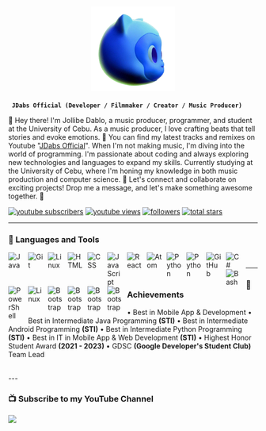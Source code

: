 
<!---# Welcome --->

<h1 align="center">
    <img style="display: block; margin-left: auto; margin-right: auto;" src="https://raw.githubusercontent.com/abxlfazl/abxlfazl/main/assets/github.webp" width="170" />
    <!----<img src="https://readme-typing-svg.herokuapp.com/?font=Righteous&size=35&center=true&vCenter=true&width=500&height=70&duration=4000&lines=***+JDabs+Official+***+;Jollibe+Babanto+Dablo!;" />--->
</h1>

**` JDabs Official (Developer / Filmmaker / Creator / Music Producer)`**

👋 Hey there! I'm Jollibe Dablo, a music producer, programmer, and student at the University of Cebu. As a music producer, I love crafting beats that tell stories and evoke emotions. 🎵 You can find my latest tracks and remixes on Youtube "[JDabs Official][youtube]". When I'm not making music, I'm diving into the world of programming. I'm passionate about coding and always exploring new technologies and languages to expand my skills. Currently studying at the University of Cebu, where I'm honing my knowledge in both music production and computer science. 🌟 Let's connect and collaborate on exciting projects! Drop me a message, and let's make something awesome together. 🚀

   <p align="left">
      <a href="https://www.youtube.com/c/jdabsofficial?sub_confirmation=1">
         <img alt="youtube subscribers" title="Subscribe to my YouTube channel" src="https://custom-icon-badges.demolab.com/youtube/channel/subscribers/UCGe8eaGC6kW2bXVHVKzpbnw?color=%23E05D44&label=SUBSCRIBE&logo=video&logoColor=white&style=for-the-badge&labelColor=CE4630"/></a> 
      <a href="https://www.youtube.com/c/jdabsofficial">
         <img alt="youtube views" title="YouTube views" src="https://custom-icon-badges.demolab.com/youtube/channel/views/UCGe8eaGC6kW2bXVHVKzpbnw?color=%23E1AD0E&logo=eye&logoColor=white&style=for-the-badge&labelColor=C79600"/></a> 
      <a href="https://github.com/jdabsofficial?tab=followers">
         <img alt="followers" title="Follow me on Github" src="https://custom-icon-badges.demolab.com/github/followers/jdabsofficial?color=236ad3&labelColor=1155ba&style=for-the-badge&logo=person-add&label=Follow&logoColor=white"/></a>
      <a href="https://github.com/jdabsofficial?tab=repositories&sort=stargazers">
         <img alt="total stars" title="Total stars on GitHub" src="https://custom-icon-badges.demolab.com/github/stars/jdabsofficial?color=55960c&style=for-the-badge&labelColor=488207&logo=star"/></a>
   </p>

---

### 🧰 Languages and Tools

<img align="left" alt="Java" width="30px" style="padding-right:10px;" src="https://cdn.jsdelivr.net/gh/devicons/devicon/icons/java/java-original.svg"/>
<img align="left" alt="Git" width="30px" style="padding-right:10px;" src="https://cdn.jsdelivr.net/gh/devicons/devicon/icons/git/git-original.svg" />
<img align="left" alt="Linux" width="30px" style="padding-right:10px;" src="https://cdn.jsdelivr.net/gh/devicons/devicon/icons/linux/linux-original.svg" />
<img align="left" alt="HTML" width="30px" style="padding-right:10px;" src="https://cdn.jsdelivr.net/gh/devicons/devicon/icons/html5/html5-plain.svg" />
<img align="left" alt="CSS" width="30px" style="padding-right:10px;" src="https://cdn.jsdelivr.net/gh/devicons/devicon/icons/css3/css3-plain.svg" />
<img align="left" alt="JavaScript" width="30px" style="padding-right:10px;" src="https://cdn.jsdelivr.net/gh/devicons/devicon/icons/javascript/javascript-plain.svg" />
<img align="left" alt="React" width="30px" style="padding-right:10px;" src="https://cdn.jsdelivr.net/gh/devicons/devicon/icons/react/react-original.svg" />
<img align="left" alt="Atom" width="30px" style="padding-right:10px;" src="https://cdn.jsdelivr.net/gh/devicons/devicon@latest/icons/atom/atom-original.svg" />
<img align="left" alt="Python" width="30px" style="padding-right:10px;" src="https://cdn.jsdelivr.net/gh/devicons/devicon/icons/python/python-plain.svg" />
<img align="left" alt="Python" width="30px" style="padding-right:10px;" src="https://cdn.jsdelivr.net/gh/devicons/devicon@latest/icons/cplusplus/cplusplus-original.svg" />         
<img align="left" alt="GitHub" width="30px" style="padding-right:10px;" src="https://cdn.jsdelivr.net/gh/devicons/devicon/icons/github/github-original.svg" />
<img align="left" alt="C#" width="30px" style="padding-right:10px;" src="https://cdn.jsdelivr.net/gh/devicons/devicon@latest/icons/csharp/csharp-original.svg" />
<img align="left" alt="Bash" width="30px" style="padding-right:10px;" src="https://cdn.jsdelivr.net/gh/devicons/devicon/icons/bash/bash-original.svg" />
<img align="left" alt="PowerShell" width="30px" style="padding-right:10px;" src="https://cdn.jsdelivr.net/gh/devicons/devicon@latest/icons/powershell/powershell-original.svg" />
<img align="left" alt="Linux" width="30px" style="padding-right:10px;" src="https://cdn.jsdelivr.net/gh/devicons/devicon@latest/icons/linux/linux-original.svg" />
<img align="left" alt="Bootstrap" width="30px" style="padding-right:10px;" src="https://cdn.jsdelivr.net/gh/devicons/devicon@latest/icons/bootstrap/bootstrap-original.svg" />
<img align="left" alt="Bootstrap" width="30px" style="padding-right:10px;"  src="https://cdn.jsdelivr.net/gh/devicons/devicon@latest/icons/android/android-original.svg" />
<img align="left" alt="Bootstrap" width="30px" style="padding-right:10px;" src="https://cdn.jsdelivr.net/gh/devicons/devicon@latest/icons/swift/swift-original.svg" />
<img align="left" alt="Bootstrap" width="30px" style="padding-right:10px;" src="https://cdn.jsdelivr.net/gh/devicons/devicon@latest/icons/unity/unity-plain-wordmark.svg" />
          
                 
          


<br />

---

### 🥇 Achievements
• Best in Mobile App & Development
• Best in Intermediate Java Programming **(STI)**
• Best in Intermediate Android Programming **(STI)**
• Best in Intermediate Python Programming **(STI)**
• Best in IT in Mobile App & Web Development **(STI)**
• Highest Honor Student Award **(2021 - 2023)**
• GDSC **(Google Developer's Student Club)** Team Lead

 
<br />
---

### 📺 Subscribe to my YouTube Channel

[<img src="https://custom-icon-badges.demolab.com/badge/-Subscribe%20For%20More-red?style=for-the-badge&logo=video&logoColor=white"/>](https://www.youtube.com/c/jdabsofficial?sub_confirmation=1)


#
[youtube]: https://youtube.com/jdabsofficial

